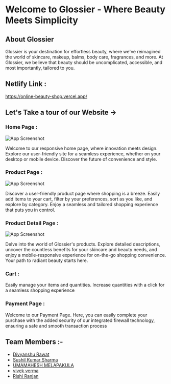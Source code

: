 # Welcome to Glossier - Where Beauty Meets Simplicity



## About Glossier

Glossier is your destination for effortless beauty, where we've reimagined the world of skincare, makeup, balms, body care, fragrances, and more. At Glossier, we believe that beauty should be uncomplicated, accessible, and most importantly, tailored to you.

## Netlify Link :
https://online-beauty-shop.vercel.app/

## Let's Take a tour of our Website ->

### Home Page :

![App Screenshot](https://i.ibb.co/T1JX6qQ/Home.jpg)

Welcome to our responsive home page, where innovation meets design. Explore our user-friendly site for a seamless experience, whether on your desktop or mobile device. Discover the future of convenience and style.

### Product Page :

![App Screenshot](https://i.ibb.co/kxgqh6K/product-page.png)

Discover a user-friendly product page where shopping is a breeze. Easily add items to your cart, filter by your preferences, sort as you like, and explore by category. Enjoy a seamless and tailored shopping experience that puts you in control.

### Product Detail Page :

![App Screenshot](https://i.ibb.co/N9CSHP6/product-detail.png)

Delve into the world of Glossier's products. Explore detailed descriptions, uncover the countless benefits for your skincare and beauty needs, and enjoy a mobile-responsive experience for on-the-go shopping convenience. Your path to radiant beauty starts here.

### Cart :

Easily manage your items and quantities. Increase quantities with a click for a seamless shopping experience

### Payment Page :

Welcome to our Payment Page. Here, you can easily complete your purchase with the added security of our integrated firewall technology, ensuring a safe and smooth transaction process


## Team Members :-

- [Divyanshu Rawat](https://github.com/Divyanshu766)
- [Sushil Kumar Sharma](https://github.com/Sushil1603)
- [UMAMAHESH MELAPAKULA](https://github.com/Maheshmelapakula)
- [vivek verma](https://github.com/vivekverma4669)
- [Rishi Ranjan](https://github.com/Rishi8789)
